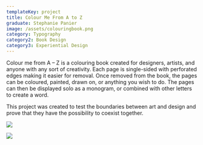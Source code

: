 ```yaml
---
templateKey: project
title: Colour Me From A to Z
graduate: Stephanie Panier
image: /assets/colouringbook.png
category: Typography
category2: Book Design
category3: Experiential Design
---
```

Colour me from A – Z is a colouring book created for designers, artists, and anyone with any sort of creativity. Each page is single-sided with perforated edges making it easier for removal. Once removed from the book, the pages can be coloured, painted, drawn on, or anything you wish to do. The pages can then be displayed solo as a monogram, or combined with other letters to create a word. 

This project was created to test the boundaries between art and design and prove that they have the possibility to coexist together.

![](/assets/colourmemock1.png)

![](/assets/colourmemock3.png)
